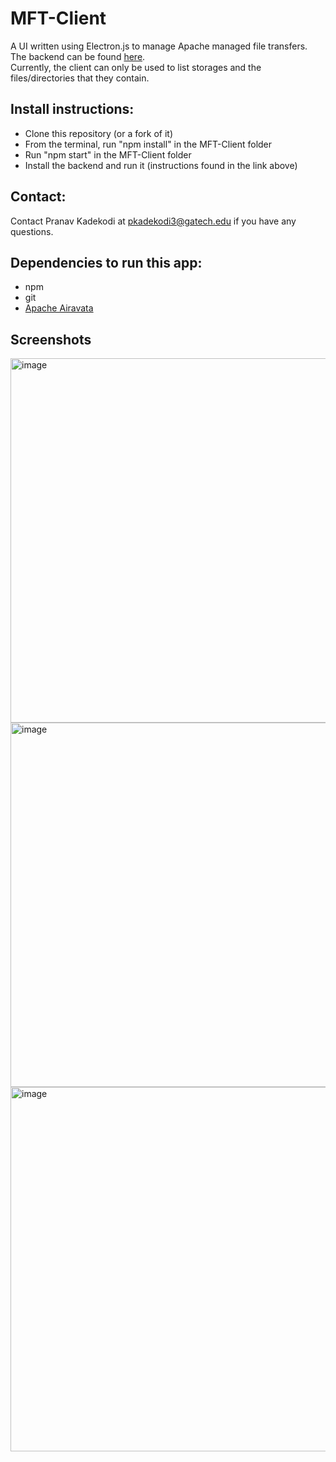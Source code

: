 # MFT-Client
A UI written using Electron.js to manage Apache managed file transfers.\
The backend can be found [here](https://github.com/Anonymoustank/mft-client-backend).\
Currently, the client can only be used to list storages and the files/directories that they contain.

## Install instructions:
- Clone this repository (or a fork of it)
- From the terminal, run "npm install" in the MFT-Client folder
- Run "npm start" in the MFT-Client folder
- Install the backend and run it (instructions found in the link above)

## Contact:
Contact Pranav Kadekodi at pkadekodi3@gatech.edu if you have any questions.

## Dependencies to run this app:
- npm
- git
- [Apache Airavata](https://github.com/apache/airavata-mft)
  
## Screenshots
<img width="583" alt="image" src="https://github-production-user-asset-6210df.s3.amazonaws.com/54193508/322660966-51df9c20-c830-459c-a787-93156a6edd5c.png?X-Amz-Algorithm=AWS4-HMAC-SHA256&X-Amz-Credential=AKIAVCODYLSA53PQK4ZA%2F20240416%2Fus-east-1%2Fs3%2Faws4_request&X-Amz-Date=20240416T001355Z&X-Amz-Expires=300&X-Amz-Signature=69e49f84ec2fc03b0c5b63c5daf0217f3aefaf9e02918ff3f0cb82cdbe2d76ea&X-Amz-SignedHeaders=host&actor_id=54193508&key_id=0&repo_id=759606260">
<img width="583" alt="image" src="https://github.com/Anonymoustank/MFT-Client/assets/54193508/913d9aaf-af5c-488f-aa80-56892663fe17">
<img width="583" alt="image" src="https://github.com/Anonymoustank/MFT-Client/assets/54193508/75653dd9-eb4e-4427-a0ab-7ef50e924f13">

